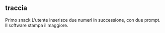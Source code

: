 ## traccia

Primo snack
L’utente inserisce due numeri in successione, con due prompt.
Il software stampa il maggiore.